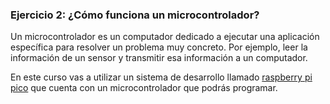 ### **Ejercicio 2: ¿Cómo funciona un microcontrolador?**

Un microcontrolador es un computador dedicado a ejecutar una aplicación específica para resolver un problema muy concreto. Por ejemplo, leer la información de un sensor y transmitir esa información a un computador.

En este curso vas a utilizar un sistema de desarrollo llamado [raspberry pi pico](https://www.raspberrypi.com/products/raspberry-pi-pico/) que cuenta con un microcontrolador que podrás programar.
